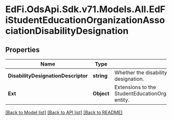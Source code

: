 # EdFi.OdsApi.Sdk.v71.Models.All.EdFiStudentEducationOrganizationAssociationDisabilityDesignation

## Properties

Name | Type | Description | Notes
------------ | ------------- | ------------- | -------------
**DisabilityDesignationDescriptor** | **string** | Whether the disability is IDEA, Section 504, or other disability designation. | 
**Ext** | **Object** | Extensions to the StudentEducationOrganizationAssociationDisabilityDesignation entity. | [optional] 

[[Back to Model list]](../README.md#documentation-for-models) [[Back to API list]](../README.md#documentation-for-api-endpoints) [[Back to README]](../README.md)

